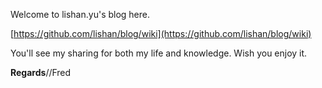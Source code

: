Welcome to lishan.yu's blog here.

[https://github.com/lishan/blog/wiki](https://github.com/lishan/blog/wiki)

You'll see my sharing for both my life and knowledge. Wish you enjoy it.

<b>Regards</b>//Fred

